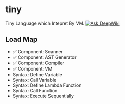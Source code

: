 # tiny

Tiny Language which Intepret By VM.
[![Ask DeepWiki](https://deepwiki.com/badge.svg)](https://deepwiki.com/shunsock/tiny)

## Load Map

- ✅ Component: Scanner
- ✅ Component: AST Generator
- ✅ Component: Compiler
- ✅ Component: VM
- Syntax: Define Variable
- Syntax: Call Variable
- Syntax: Define Lambda Function
- Syntax: Call Function
- Syntax: Execute Sequentially

